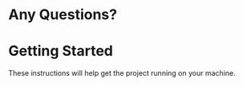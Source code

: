 # Any Questions?
<p></p>

# Getting Started
<p>These instructions will help get the project running on your machine.</p>


